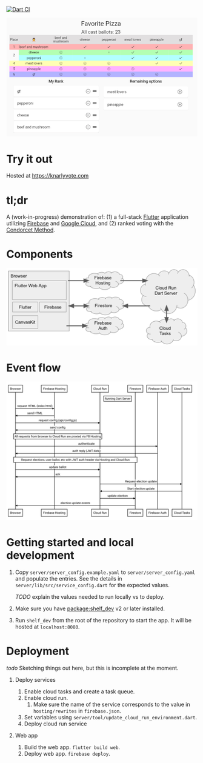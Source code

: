 [![Dart CI](https://github.com/kevmoo/knarly_vote/actions/workflows/dart.yml/badge.svg)](https://github.com/kevmoo/knarly_vote/actions/workflows/dart.yml)

![Knarly Vote screen shot](docs/knarly_screen_shot_2021-07-20.png)

# Try it out

Hosted at https://knarlyvote.com

# tl;dr

A (work-in-progress) demonstration of: (1) a full-stack
[Flutter](https://flutter.dev/) application utilizing
[Firebase](https://firebase.google.com/) and
[Google Cloud](https://cloud.google.com/), and (2) ranked voting with the
[Condorcet Method](https://en.wikipedia.org/wiki/Condorcet_method).

# Components

![Data flow](docs/data_flow.png)

# Event flow

![Event flow](docs/event_flow.svg)

# Getting started and local development

1. Copy `server/server_config.example.yaml` to `server/server_config.yaml` and
   populate the entries. See the details in `server/lib/src/service_config.dart`
   for the expected values.

   _TODO_ explain the values needed to run locally vs to deploy.

1. Make sure you have [package:shelf_dev](https://pub.dev/packages/shelf_dev) v2
   or later installed.

1. Run `shelf_dev` from the root of the repository to start the app. It will be
   hosted at `localhost:8080`.

# Deployment

_todo_ Sketching things out here, but this is incomplete at the moment.

1. Deploy services

   1. Enable cloud tasks and create a task queue.
   1. Enable cloud run.
      1. Make sure the name of the service corresponds to the value in
         `hosting/rewrites` in `firebase.json`.
   1. Set variables using `server/tool/update_cloud_run_environment.dart`.
   1. Deploy cloud run service

2. Web app

   1. Build the web app. `flutter build web`.
   1. Deploy web app. `firebase deploy`.
